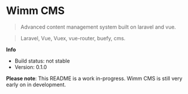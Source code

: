 # Wimm CMS

> Advanced content management system built on laravel and vue.

> Laravel, Vue, Vuex, vue-router, buefy, cms.

**Info**

- Build status: not stable
- Version: 0.1.0

**Please note**: This README is a work in-progress. Wimm CMS is still very early on in development. 